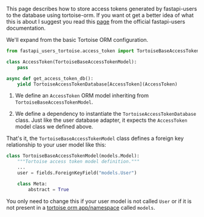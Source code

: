 This page describes how to store access tokens generated by fastapi-users to the database using tortoise-orm. If
you want ot get a better idea of what this is about I suggest you read this [page](https://fastapi-users.github.io/fastapi-users/10.0/configuration/authentication/strategies/database/)
from the official fastapi-users documentation.

We'll expand from the basic Tortoise ORM configuration.

```py
from fastapi_users_tortoise.access_token import TortoiseBaseAccessTokenModel, TortoiseAccessTokenDatabase

class AccessToken(TortoiseBaseAccessTokenModel):
    pass

async def get_access_token_db():
    yield TortoiseAccessTokenDatabase[AccessToken](AccessToken)
```

1. We define an `AccessToken` ORM model inheriting from `TortoiseBaseAccessTokenModel`.

2. We define a dependency to instantiate the `TortoiseAccessTokenDatabase` class. Just like the user database adapter, it expects the `AccessToken` model class we defined above.

That's it, the `TortoiseBaseAccessTokenModel` class defines a foreign key relationship to your user model like this:

```py
class TortoiseBaseAccessTokenModel(models.Model):
    """Tortoise access token model definition."""
    ...
    user = fields.ForeignKeyField("models.User")

    class Meta:
        abstract = True
```

You only need to change this if your user model is not called `User` or if it is not present in a [tortoise orm app/namespace](https://tortoise.github.io/setup.html) called `models`.
